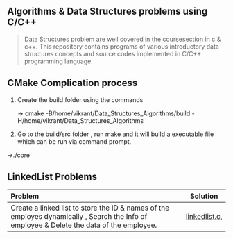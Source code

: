 ## Algorithms & Data Structures problems using C/C++
> Data Structures problem are well covered in the coursesection in c & c++. This repository contains programs of various introductory data structures concepts and source codes implemented in C/C++ programming language.

## CMake Complication process
1. Create the build folder using the commands 
   
   -> cmake -B/home/vikrant/Data_Structures_Algorithms/build -H/home/vikrant/Data_Structures_Algorithms

2. Go to the build/src folder , run make and it will build a executable file which can be run via command prompt.

 ->./core

## LinkedList Problems
| Problem | Solution |
| :------------ | :----------: |
| Create a linked list to store the ID & names of the employes dynamically , Search the Info of employee & Delete the data of the employee. |[linkedlist.c](https://github.com/vikrantdeveloper/Data_Structures_Algorithms/blob/master/src/linkedlist.c),
